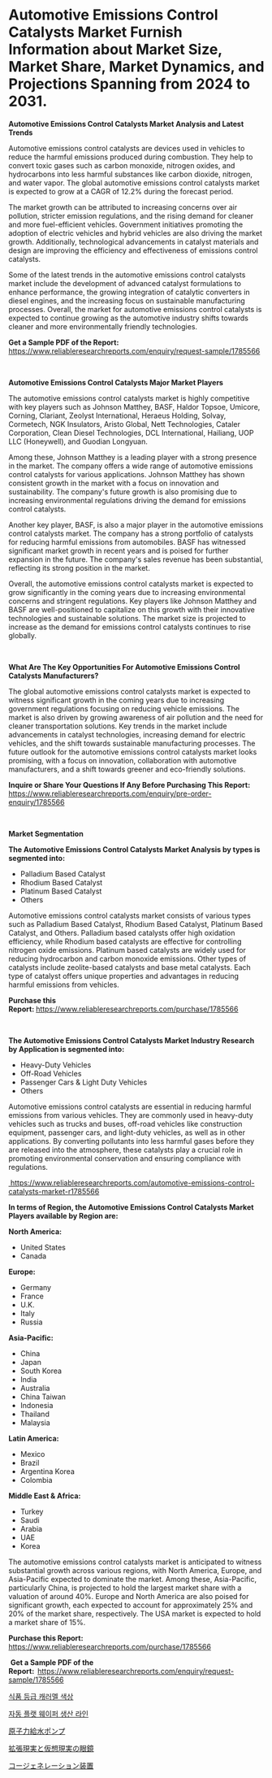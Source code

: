 <p><h1>Automotive Emissions Control Catalysts Market Furnish Information about Market Size, Market Share, Market Dynamics, and Projections Spanning from 2024 to 2031.</h1></p><p><strong>Automotive Emissions Control Catalysts Market Analysis and Latest Trends</strong></p>
<p><p>Automotive emissions control catalysts are devices used in vehicles to reduce the harmful emissions produced during combustion. They help to convert toxic gases such as carbon monoxide, nitrogen oxides, and hydrocarbons into less harmful substances like carbon dioxide, nitrogen, and water vapor. The global automotive emissions control catalysts market is expected to grow at a CAGR of 12.2% during the forecast period.</p><p>The market growth can be attributed to increasing concerns over air pollution, stricter emission regulations, and the rising demand for cleaner and more fuel-efficient vehicles. Government initiatives promoting the adoption of electric vehicles and hybrid vehicles are also driving the market growth. Additionally, technological advancements in catalyst materials and design are improving the efficiency and effectiveness of emissions control catalysts.</p><p>Some of the latest trends in the automotive emissions control catalysts market include the development of advanced catalyst formulations to enhance performance, the growing integration of catalytic converters in diesel engines, and the increasing focus on sustainable manufacturing processes. Overall, the market for automotive emissions control catalysts is expected to continue growing as the automotive industry shifts towards cleaner and more environmentally friendly technologies.</p></p>
<p><strong>Get a Sample PDF of the Report:&nbsp;</strong> <a href="https://www.reliableresearchreports.com/enquiry/request-sample/1785566">https://www.reliableresearchreports.com/enquiry/request-sample/1785566</a></p>
<p>&nbsp;</p>
<p><strong>Automotive Emissions Control Catalysts Major Market Players</strong></p>
<p><p>The automotive emissions control catalysts market is highly competitive with key players such as Johnson Matthey, BASF, Haldor Topsoe, Umicore, Corning, Clariant, Zeolyst International, Heraeus Holding, Solvay, Cormetech, NGK Insulators, Aristo Global, Nett Technologies, Cataler Corporation, Clean Diesel Technologies, DCL International, Hailiang, UOP LLC (Honeywell), and Guodian Longyuan.</p><p>Among these, Johnson Matthey is a leading player with a strong presence in the market. The company offers a wide range of automotive emissions control catalysts for various applications. Johnson Matthey has shown consistent growth in the market with a focus on innovation and sustainability. The company's future growth is also promising due to increasing environmental regulations driving the demand for emissions control catalysts.</p><p>Another key player, BASF, is also a major player in the automotive emissions control catalysts market. The company has a strong portfolio of catalysts for reducing harmful emissions from automobiles. BASF has witnessed significant market growth in recent years and is poised for further expansion in the future. The company's sales revenue has been substantial, reflecting its strong position in the market.</p><p>Overall, the automotive emissions control catalysts market is expected to grow significantly in the coming years due to increasing environmental concerns and stringent regulations. Key players like Johnson Matthey and BASF are well-positioned to capitalize on this growth with their innovative technologies and sustainable solutions. The market size is projected to increase as the demand for emissions control catalysts continues to rise globally.</p></p>
<p>&nbsp;</p>
<p><strong>What Are The Key Opportunities For Automotive Emissions Control Catalysts Manufacturers?</strong></p>
<p><p>The global automotive emissions control catalysts market is expected to witness significant growth in the coming years due to increasing government regulations focusing on reducing vehicle emissions. The market is also driven by growing awareness of air pollution and the need for cleaner transportation solutions. Key trends in the market include advancements in catalyst technologies, increasing demand for electric vehicles, and the shift towards sustainable manufacturing processes. The future outlook for the automotive emissions control catalysts market looks promising, with a focus on innovation, collaboration with automotive manufacturers, and a shift towards greener and eco-friendly solutions.</p></p>
<p><strong>Inquire or Share Your Questions If Any Before Purchasing This Report:</strong> <a href="https://www.reliableresearchreports.com/enquiry/pre-order-enquiry/1785566">https://www.reliableresearchreports.com/enquiry/pre-order-enquiry/1785566</a></p>
<p>&nbsp;</p>
<p><strong>Market Segmentation</strong></p>
<p><strong>The Automotive Emissions Control Catalysts Market Analysis by types is segmented into:</strong></p>
<p><ul><li>Palladium Based Catalyst</li><li>Rhodium Based Catalyst</li><li>Platinum Based Catalyst</li><li>Others</li></ul></p>
<p><p>Automotive emissions control catalysts market consists of various types such as Palladium Based Catalyst, Rhodium Based Catalyst, Platinum Based Catalyst, and Others. Palladium based catalysts offer high oxidation efficiency, while Rhodium based catalysts are effective for controlling nitrogen oxide emissions. Platinum based catalysts are widely used for reducing hydrocarbon and carbon monoxide emissions. Other types of catalysts include zeolite-based catalysts and base metal catalysts. Each type of catalyst offers unique properties and advantages in reducing harmful emissions from vehicles.</p></p>
<p><strong>Purchase this Report:&nbsp;</strong><a href="https://www.reliableresearchreports.com/purchase/1785566">https://www.reliableresearchreports.com/purchase/1785566</a></p>
<p>&nbsp;</p>
<p><strong>The Automotive Emissions Control Catalysts Market Industry Research by Application is segmented into:</strong></p>
<p><ul><li>Heavy-Duty Vehicles</li><li>Off-Road Vehicles</li><li>Passenger Cars & Light Duty Vehicles</li><li>Others</li></ul></p>
<p><p>Automotive emissions control catalysts are essential in reducing harmful emissions from various vehicles. They are commonly used in heavy-duty vehicles such as trucks and buses, off-road vehicles like construction equipment, passenger cars, and light-duty vehicles, as well as in other applications. By converting pollutants into less harmful gases before they are released into the atmosphere, these catalysts play a crucial role in promoting environmental conservation and ensuring compliance with regulations.</p></p>
<p><a href="https://www.reliableresearchreports.com/automotive-emissions-control-catalysts-market-r1785566">&nbsp;https://www.reliableresearchreports.com/automotive-emissions-control-catalysts-market-r1785566</a></p>
<p><strong>In terms of Region, the Automotive Emissions Control Catalysts Market Players available by Region are:</strong></p>
<p>
    <p> <strong> North America: </strong>
        <ul>
            <li>United States</li>
            <li>Canada</li>
        </ul>
        </p> 
    <p> <strong> Europe: </strong>
        <ul>
            <li>Germany</li>
            <li>France</li>
            <li>U.K.</li>
            <li>Italy</li>
            <li>Russia</li>
        </ul>
        </p> 
    <p> <strong> Asia-Pacific: </strong>
        <ul>
            <li>China</li>
            <li>Japan</li>
            <li>South Korea</li>
            <li>India</li>
            <li>Australia</li>
            <li>China Taiwan</li>
            <li>Indonesia</li>
            <li>Thailand</li>
            <li>Malaysia</li>
        </ul>
        </p> 
    <p> <strong> Latin America: </strong>
        <ul>
            <li>Mexico</li>
            <li>Brazil</li>
            <li>Argentina Korea</li>
            <li>Colombia</li>
        </ul>
        </p> 
    <p> <strong> Middle East & Africa: </strong>
        <ul>
            <li>Turkey</li>
            <li>Saudi</li>
            <li>Arabia</li>
            <li>UAE</li>
            <li>Korea</li>
        </ul>
    </p>
    </p>
<p><p>The automotive emissions control catalysts market is anticipated to witness substantial growth across various regions, with North America, Europe, and Asia-Pacific expected to dominate the market. Among these, Asia-Pacific, particularly China, is projected to hold the largest market share with a valuation of around 40%. Europe and North America are also poised for significant growth, each expected to account for approximately 25% and 20% of the market share, respectively. The USA market is expected to hold a market share of 15%.</p></p>
<p><strong>Purchase this Report: </strong><a href="https://www.reliableresearchreports.com/purchase/1785566">https://www.reliableresearchreports.com/purchase/1785566</a></p>
<p>&nbsp;<strong>Get a Sample PDF of the Report:&nbsp;&nbsp;</strong><a href="https://www.reliableresearchreports.com/enquiry/request-sample/1785566">https://www.reliableresearchreports.com/enquiry/request-sample/1785566</a></p>
<p><strong></strong></p>
<p><p><a href="https://medium.com/@royaloeger/%EC%8B%9D%ED%92%88-%EB%93%B1%EA%B8%89-%EC%BA%90%EB%9F%AC%EB%A9%9C-%EC%BB%AC%EB%9F%AC-%EC%8B%9C%EC%9E%A5-%EB%B6%84%EC%84%9D-%EA%B7%B8%EC%9D%98-cagr-%EC%8B%9C%EC%9E%A5-%EC%84%B8%EB%B6%84%ED%99%94-%EB%B0%8F-%EA%B8%80%EB%A1%9C%EB%B2%8C-%EC%82%B0%EC%97%85-%EA%B0%9C%EC%9A%94-d1b1f48e6e0a">식품 등급 캐러멜 색상</a></p><p><a href="https://medium.com/@christianlarkinus/%EC%9E%90%EB%8F%99-%ED%8F%89%EB%A9%B4-%EC%99%80%ED%8D%BC-%EC%83%9D%EC%82%B0-%EB%9D%BC%EC%9D%B8-%EC%8B%9C%EC%9E%A5-%EC%A1%B0%EC%82%AC-%EB%B3%B4%EA%B3%A0%EC%84%9C-2024%EB%85%84%EB%B6%80%ED%84%B0-2031%EB%85%84%EA%B9%8C%EC%A7%80%EC%9D%98-%EC%97%AD%EC%82%AC-%EB%B0%8F-%EC%98%88%EC%B8%A1-1f2f717a93bc">자동 플랫 웨이퍼 생산 라인</a></p><p><a href="https://medium.com/@frankfurter35566/%E5%8E%9F%E5%AD%90%E5%8A%9B%E3%83%95%E3%82%A3%E3%83%BC%E3%83%89%E6%B0%B4%E3%83%9D%E3%83%B3%E3%83%97%E5%B8%82%E5%A0%B4-%E7%AB%B6%E4%BA%89%E5%88%86%E6%9E%90-%E5%B8%82%E5%A0%B4%E5%8B%95%E5%90%91%E3%81%8A%E3%82%88%E3%81%B32031%E5%B9%B4%E3%81%BE%E3%81%A7%E3%81%AE%E4%BA%88%E6%B8%AC-02e3f1fcc662">原子力給水ポンプ</a></p><p><a href="https://medium.com/@lorrainethompson10/%E6%8B%A1%E5%BC%B5%E7%8F%BE%E5%AE%9F-ar-%E3%81%8A%E3%82%88%E3%81%B3%E3%83%90%E3%83%BC%E3%83%81%E3%83%A3%E3%83%AB%E3%83%AA%E3%82%A2%E3%83%AA%E3%83%86%E3%82%A3-vr-%E3%83%A1%E3%82%AC%E3%83%8D%E5%B8%82%E5%A0%B4%E3%81%AE%E8%A6%8F%E6%A8%A1-cagr-%E3%83%88%E3%83%AC%E3%83%B3%E3%83%89-2024-2030-d6eb47ab15e9">拡張現実と仮想現実の眼鏡</a></p><p><a href="https://github.com/TysonKub/Market-Research-Report-List-1/blob/main/3767189105057.md">コージェネレーション装置</a></p></p>
